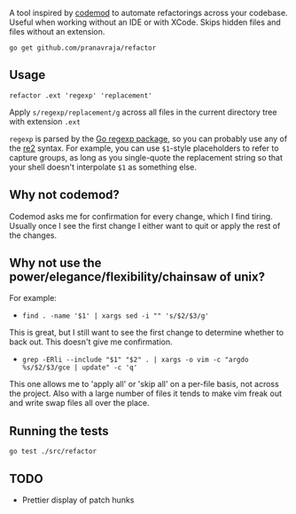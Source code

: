 
A tool inspired by [codemod](https://github.com/facebook/codemod) to automate refactorings across your codebase. Useful when working without an IDE or with XCode. Skips hidden files and files without an extension.

`go get github.com/pranavraja/refactor`

## Usage

`refactor .ext 'regexp' 'replacement'`

Apply `s/regexp/replacement/g` across all files in the current directory tree with extension `.ext`

`regexp` is parsed by the [Go regexp package](http://golang.org/pkg/regexp/), so you can probably use any of the [re2](https://code.google.com/p/re2/wiki/Syntax) syntax. For example, you can use `$1`-style placeholders to refer to capture groups, as long as you single-quote the replacement string so that your shell doesn't interpolate `$1` as something else.

## Why not codemod?

Codemod asks me for confirmation for every change, which I find tiring. Usually once I see the first change I either want to quit or apply the rest of the changes.

## Why not use the power/elegance/flexibility/chainsaw of unix?

For example:

- `find . -name '$1' | xargs sed -i "" 's/$2/$3/g'` 

This is great, but I still want to see the first change to determine whether to back out. This doesn't give me confirmation.

- `grep -ERli --include "$1" "$2" . | xargs -o vim -c "argdo %s/$2/$3/gce | update" -c 'q'`

This one allows me to 'apply all' or 'skip all' on a per-file basis, not across the project. Also with a large number of files it tends to make vim freak out and write swap files all over the place.

## Running the tests

`go test ./src/refactor`

## TODO

- Prettier display of patch hunks

